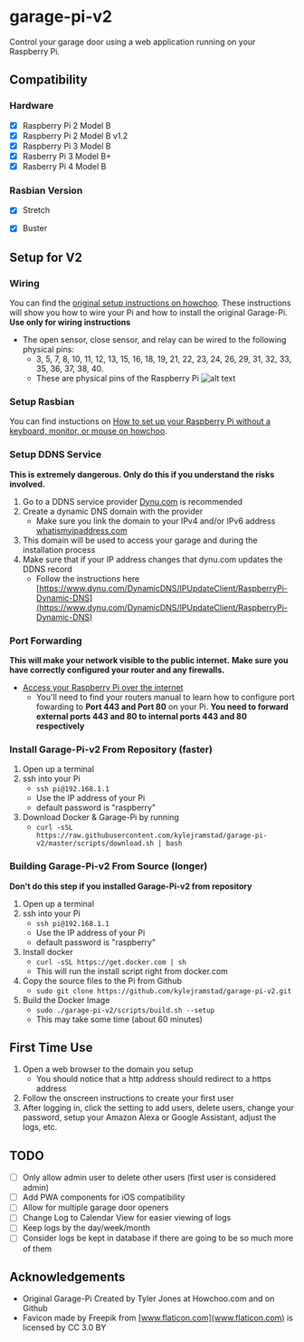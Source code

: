 # garage-pi-v2

Control your garage door using a web application running on your Raspberry Pi.

## Compatibility
### Hardware
- [x] Raspberry Pi 2 Model B 
- [x] Raspberry Pi  2 Model B v1.2 
- [x] Raspberry Pi 3 Model B
- [x] Rasberry Pi 3 Model B+
- [x] Rasberry Pi 4 Model B

### Rasbian Version
- [x] Stretch
- [x] Buster


## Setup for V2

### Wiring
You can find the [original setup instructions on howchoo](https://howchoo.com/g/yznmzmuxywu/how-to-control-your-garage-door-from-your-phone-using-a-raspberry-pi). These instructions will show you how to wire your Pi and how to install the original Garage-Pi.
**Use only for wiring instructions**

   - The open sensor, close sensor, and relay can be wired to the following physical pins:
       - 3, 5, 7, 8, 10, 11, 12, 13, 15, 16, 18, 19, 21, 22, 23, 24, 26, 29, 31, 32, 33, 35, 36, 37, 38, 40.
       - These are physical pins of the Raspberry Pi
![alt text](https://www.bigmessowires.com/wp-content/uploads/2018/05/Raspberry-GPIO.jpg "Physical Pinout Diagram")

### Setup Rasbian
You can find instuctions on [How to set up your Raspberry Pi without a keyboard, monitor, or mouse on howchoo](https://howchoo.com/g/mzgzy2mwowj/how-to-set-up-raspberry-pi-without-keyboard-monitor-mouse).

### Setup DDNS Service
**This is extremely dangerous. Only do this if you understand the risks involved.**
1. Go to a DDNS service provider [Dynu.com](https://www.dynu.com) is recommended
1. Create a dynamic DNS domain with the provider
   - Make sure you link the domain to your IPv4 and/or IPv6 address [whatismyipaddress.com](https://whatismyipaddress.com/)
1. This domain will be used to access your garage and during the installation process
1. Make sure that if your IP address changes that dynu.com updates the DDNS record
   - Follow the instructions here [https://www.dynu.com/DynamicDNS/IPUpdateClient/RaspberryPi-Dynamic-DNS](https://www.dynu.com/DynamicDNS/IPUpdateClient/RaspberryPi-Dynamic-DNS)

### Port Forwarding
**This will make your network visible to the public internet.**
**Make sure you have correctly configured your router and any firewalls.**
- [Access your Raspberry Pi over the internet](https://www.raspberrypi.org/documentation/remote-access/access-over-Internet/README.md)
  - You'll need to find your routers manual to learn how to configure port fowarding to **Port 443 and Port 80** on your Pi.
**You need to forward external ports 443 and 80 to internal ports 443 and 80 respectively**

### Install Garage-Pi-v2 From Repository (faster)
1. Open up a terminal
1. ssh into your Pi
   - ```ssh pi@192.168.1.1```
   - Use the IP address of your Pi
   - default password is "raspberry"
1. Download Docker & Garage-Pi by running
   - ```curl -sSL https://raw.githubusercontent.com/kylejramstad/garage-pi-v2/master/scripts/download.sh | bash```

### Building Garage-Pi-v2 From Source (longer)
**Don't do this step if you installed Garage-Pi-v2 from repository**
1. Open up a terminal
1. ssh into your Pi
   - ```ssh pi@192.168.1.1```
   - Use the IP address of your Pi
   - default password is "raspberry"
1. Install docker
   - ```curl -sSL https://get.docker.com | sh```
   - This will run the install script right from docker.com
1. Copy the source files to the Pi from Github
   - ```sudo git clone https://github.com/kylejramstad/garage-pi-v2.git```
1. Build the Docker Image
   - ```sudo ./garage-pi-v2/scripts/build.sh --setup```
   - This may take some time (about 60 minutes)
   
## First Time Use
1. Open a web browser to the domain you setup
   - You should notice that a http address should redirect to a https address
1. Follow the onscreen instructions to create your first user
1. After logging in, click the setting to add users, delete users, change your password, setup your Amazon Alexa or Google Assistant, adjust the logs, etc.


## TODO
- [ ] Only allow admin user to delete other users (first user is considered admin)
- [ ] Add PWA components for iOS compatibility
- [ ] Allow for multiple garage door openers
- [ ] Change Log to Calendar View for easier viewing of logs
- [ ] Keep logs by the day/week/month
- [ ] Consider logs be kept in database if there are going to be so much more of them

## Acknowledgements
* Original Garage-Pi Created by Tyler Jones at Howchoo.com and on Github
* Favicon made by Freepik from [www.flaticon.com](www.flaticon.com) is licensed by CC 3.0 BY
